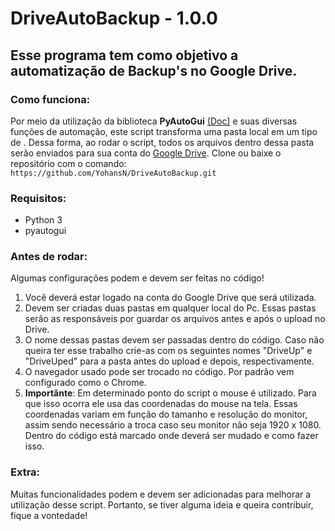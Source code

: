 # DriveAutoBackup - 1.0.0

## Esse programa tem como objetivo a automatização de Backup's no Google Drive. 
### Como funciona:
 Por meio da utilização da biblioteca **PyAutoGui** [(Doc)](https://pyautogui.readthedocs.io/en/latest/) e suas diversas funções de automação, este script transforma uma pasta local em um tipo de . Dessa forma, ao rodar o script, todos os arquivos dentro dessa pasta serão enviados para sua conta do [Google Drive](https://www.google.com/intl/pt-BR/drive/).
Clone ou baixe o repositório com o comando: `https://github.com/YohansN/DriveAutoBackup.git`

### Requisitos:
- Python 3
- pyautogui

### Antes de rodar:
Algumas configurações podem e devem ser feitas no código!
1. Você deverá estar logado na conta do Google Drive que será utilizada.
2. Devem ser criadas duas pastas em qualquer local do Pc. Essas pastas serão as responsáveis por guardar os arquivos antes e após o upload no Drive. 
3. O nome dessas pastas devem ser passadas dentro do código. Caso não queira ter esse trabalho crie-as com os seguintes nomes "DriveUp" e "DriveUped" para a pasta antes do upload e depois, respectivamente.
4. O navegador usado pode ser trocado no código. Por padrão vem configurado como o Chrome.
5. **Importânte**: Em determinado ponto do script o mouse é utilizado. Para que isso ocorra ele usa das coordenadas do mouse na tela. Essas coordenadas variam em função do tamanho e resolução do monitor, assim sendo necessário a troca caso seu monitor não seja 1920 x 1080. Dentro do código está marcado onde deverá ser mudado e como fazer isso.

### Extra:
Muitas funcionalidades podem e devem ser adicionadas para melhorar a utilização desse script. Portanto, se tiver alguma ideia e queira contribuir, fique a vontedade!